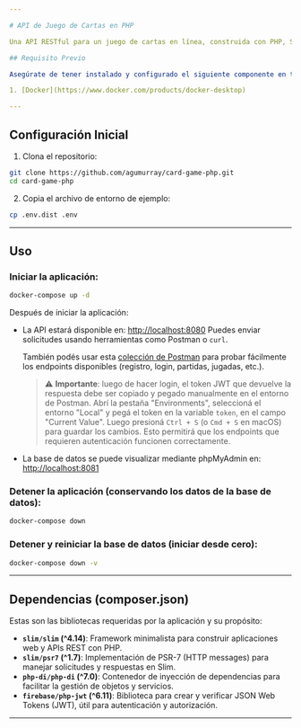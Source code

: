 ```yaml
---

# API de Juego de Cartas en PHP

Una API RESTful para un juego de cartas en línea, construida con PHP, Slim Framework y Docker.

## Requisito Previo

Asegúrate de tener instalado y configurado el siguiente componente en tu sistema:

1. [Docker](https://www.docker.com/products/docker-desktop)

---
```


## Configuración Inicial

1. Clona el repositorio:

```bash
git clone https://github.com/agumurray/card-game-php.git
cd card-game-php
```

2. Copia el archivo de entorno de ejemplo:

```bash
cp .env.dist .env
```

---

## Uso

### Iniciar la aplicación:

```bash
docker-compose up -d
```

Después de iniciar la aplicación:

* La API estará disponible en: [http://localhost:8080](http://localhost:8080)
  Puedes enviar solicitudes usando herramientas como Postman o `curl`.

  También podés usar esta [colección de Postman](https://agustin-7610866.postman.co/workspace/Agustin's-Workspace~410d3a08-beda-4a71-8e6a-fc78d13e900c/collection/43658514-79d729d0-10a9-429b-83d5-e2097f882833?action=share&creator=43658514&active-environment=43658514-925d8b7a-8a96-4b2e-a068-d062fdada82e) para probar fácilmente los endpoints disponibles (registro, login, partidas, jugadas, etc.).

  > ⚠️ **Importante**: luego de hacer login, el token JWT que devuelve la respuesta debe ser copiado y pegado manualmente en el entorno de Postman.
  > Abrí la pestaña "Environments", seleccioná el entorno "Local" y pegá el token en la variable `token`, en el campo "Current Value".
  > Luego presioná `Ctrl + S` (o `Cmd + S` en macOS) para guardar los cambios.
  > Esto permitirá que los endpoints que requieren autenticación funcionen correctamente.

* La base de datos se puede visualizar mediante phpMyAdmin en: [http://localhost:8081](http://localhost:8081)

### Detener la aplicación (conservando los datos de la base de datos):

```bash
docker-compose down
```

### Detener y reiniciar la base de datos (iniciar desde cero):

```bash
docker-compose down -v
```

---

## Dependencias (composer.json)

Estas son las bibliotecas requeridas por la aplicación y su propósito:

* **`slim/slim` (^4.14)**: Framework minimalista para construir aplicaciones web y APIs REST con PHP.
* **`slim/psr7` (^1.7)**: Implementación de PSR-7 (HTTP messages) para manejar solicitudes y respuestas en Slim.
* **`php-di/php-di` (^7.0)**: Contenedor de inyección de dependencias para facilitar la gestión de objetos y servicios.
* **`firebase/php-jwt` (^6.11)**: Biblioteca para crear y verificar JSON Web Tokens (JWT), útil para autenticación y autorización.

---